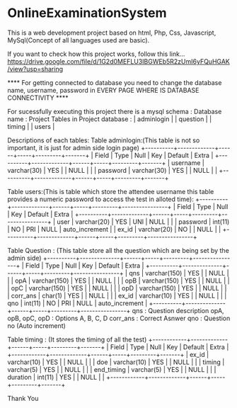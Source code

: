 # OnlineExaminationSystem
This is a web development project based on html, Php, Css, Javascript, MySql(Concept of all languages used are basic).

If you want to check how this project works, follow this link...
https://drive.google.com/file/d/1G2d0MEFLU3IBGWEb5R2zUmI6yFQuHGAK/view?usp=sharing

****  For getting connected to database you need to change the database name, username, password in EVERY PAGE WHERE IS DATABASE CONNECTIVITY ****

For sucessfully executing this project there is a mysql schema :
Database name : Project
Tables in Project database : 
| adminlogin        |
| question          |
| timing            |
| users             |

Descriptions of each tables: 
Table adminlogin:(This table is not so important, it is just for admin side login page)
+----------+-------------+------+-----+---------+-------+
| Field    | Type        | Null | Key | Default | Extra |
+----------+-------------+------+-----+---------+-------+
| username | varchar(30) | YES  |     | NULL    |       |
| password | varchar(30) | YES  |     | NULL    |       |
+----------+-------------+------+-----+---------+-------+

Table users:(This is table which store the attendee username this table provides a numeric password to access the test in alloted time):
+----------+-------------+------+-----+---------+----------------+
| Field    | Type        | Null | Key | Default | Extra          |
+----------+-------------+------+-----+---------+----------------+
| user     | varchar(20) | YES  | UNI | NULL    |                |
| password | int(11)     | NO   | PRI | NULL    | auto_increment |
| ex_id    | varchar(20) | NO   |     | NULL    |                |
+----------+-------------+------+-----+---------+----------------+

Table Question : (This table store all the question which are being set by the admin side)
+----------+--------------+------+-----+---------+----------------+
| Field    | Type         | Null | Key | Default | Extra          |
+----------+--------------+------+-----+---------+----------------+
| qns      | varchar(150) | YES  |     | NULL    |                |
| opA      | varchar(150) | YES  |     | NULL    |                |
| opB      | varchar(150) | YES  |     | NULL    |                |
| opC      | varchar(150) | YES  |     | NULL    |                |
| opD      | varchar(150) | YES  |     | NULL    |                |
| corr_ans | char(1)      | YES  |     | NULL    |                |
| ex_id    | varchar(10)  | YES  |     | NULL    |                |
| qno      | int(11)      | NO   | PRI | NULL    | auto_increment |
+----------+--------------+------+-----+---------+----------------+
qns : Question description
opA, opB, opC, opD : Options A, B, C, D
corr_ans : Correct Asnwer
qno : Question no (Auto increment)

Table timing : (It stores the timing of all the test)
+------------+-------------+------+-----+---------+-------+
| Field      | Type        | Null | Key | Default | Extra |
+------------+-------------+------+-----+---------+-------+
| ex_id      | varchar(10) | YES  |     | NULL    |       |
| doe        | varchar(10) | YES  |     | NULL    |       |
| timing     | varchar(5)  | YES  |     | NULL    |       |
| end_timing | varchar(5)  | YES  |     | NULL    |       |
| duration   | int(11)     | YES  |     | NULL    |       |
+------------+-------------+------+-----+---------+-------+

Thank You